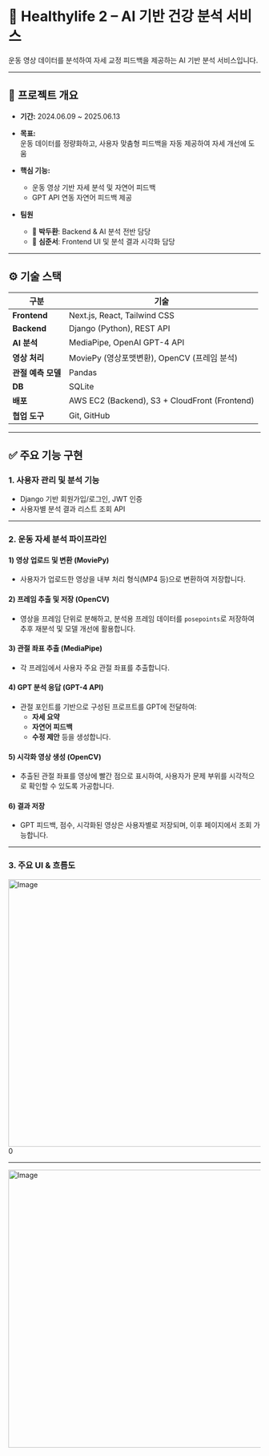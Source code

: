 # 💚 Healthylife 2 – AI 기반 건강 분석 서비스

운동 영상 데이터를 분석하여 자세 교정 피드백을 제공하는 AI 기반 분석 서비스입니다.

---

## 📌 프로젝트 개요

- **기간:** 2024.06.09 ~ 2025.06.13  
- **목표:**  
  운동 데이터를 정량화하고, 사용자 맞춤형 피드백을 자동 제공하여 자세 개선에 도움

- **핵심 기능:**
  - 운동 영상 기반 자세 분석 및 자연어 피드백
  - GPT API 연동 자연어 피드백 제공

- **팀원**
  - 🧠 **박두환**: Backend & AI 분석 전반 담당  
  - 🎨 **심준서**: Frontend UI 및 분석 결과 시각화 담당

---

## ⚙️ 기술 스택

| 구분              | 기술                                                         |
|-------------------|--------------------------------------------------------------|
| **Frontend**       | Next.js, React, Tailwind CSS                                 |
| **Backend**        | Django (Python), REST API                                   |
| **AI 분석**        | MediaPipe, OpenAI GPT-4 API                                 |
| **영상 처리**      | MoviePy (영상포맷변환), OpenCV (프레임 분석)               |
| **관절 예측 모델** | Pandas                                                      |
| **DB**             | SQLite                                                      |
| **배포**           | AWS EC2 (Backend), S3 + CloudFront (Frontend)              |
| **협업 도구**      | Git, GitHub                                                 |

---


## ✅ 주요 기능 구현

### 1. 사용자 관리 및 분석 기능
- Django 기반 회원가입/로그인, JWT 인증
- 사용자별 분석 결과 리스트 조회 API

---


### 2. 운동 자세 분석 파이프라인

#### 1) 영상 업로드 및 변환 (MoviePy)
- 사용자가 업로드한 영상을 내부 처리 형식(MP4 등)으로 변환하여 저장합니다.

#### 2) 프레임 추출 및 저장 (OpenCV)
- 영상을 프레임 단위로 분해하고, 분석용 프레임 데이터를 `posepoints`로 저장하여 추후 재분석 및 모델 개선에 활용합니다.

#### 3) 관절 좌표 추출 (MediaPipe)
- 각 프레임에서 사용자 주요 관절 좌표를 추출합니다.

#### 4) GPT 분석 응답 (GPT-4 API)
- 관절 포인트를 기반으로 구성된 프로프트를 GPT에 전달하여:
  - **자세 요약**
  - **자연어 피드백**
  - **수정 제안** 등을 생성합니다.

#### 5) 시각화 영상 생성 (OpenCV)
- 추출된 관절 좌표를 영상에 빨간 점으로 표시하여, 사용자가 문제 부위를 시각적으로 확인할 수 있도록 가공합니다.

#### 6) 결과 저장
- GPT 피드백, 점수, 시각화된 영상은 사용자별로 저장되며, 이후 페이지에서 조회 가능합니다.

---


### 3. 주요 UI & 흐름도
<img width="1220" height="534" alt="Image" src="https://github.com/user-attachments/assets/e6bff461-d5b4-4584-b079-db1eaee441aa" />0

---

<img width="1271" height="555" alt="Image" src="https://github.com/user-attachments/assets/c948f10b-b082-4def-a411-59151d552afc" />
